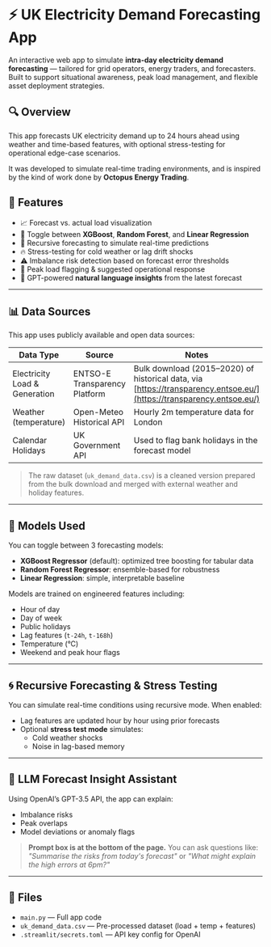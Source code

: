 # ⚡ UK Electricity Demand Forecasting App

An interactive web app to simulate **intra-day electricity demand forecasting** — tailored for grid operators, energy traders, and forecasters. Built to support situational awareness, peak load management, and flexible asset deployment strategies.

## 🔍 Overview

This app forecasts UK electricity demand up to 24 hours ahead using weather and time-based features, with optional stress-testing for operational edge-case scenarios.

It was developed to simulate real-time trading environments, and is inspired by the kind of work done by **Octopus Energy Trading**.

## 🚀 Features

- 📈 Forecast vs. actual load visualization
- 🔁 Toggle between **XGBoost**, **Random Forest**, and **Linear Regression**
- 🔬 Recursive forecasting to simulate real-time predictions
- 🔥 Stress-testing for cold weather or lag drift shocks
- ⚠️ Imbalance risk detection based on forecast error thresholds
- 🔌 Peak load flagging & suggested operational response
- 💬 GPT-powered **natural language insights** from the latest forecast

---

## 📊 Data Sources

This app uses publicly available and open data sources:

| Data Type                  | Source                                               | Notes |
|---------------------------|------------------------------------------------------|-------|
| Electricity Load & Generation | ENTSO-E Transparency Platform                      | Bulk download (2015–2020) of historical data, via [https://transparency.entsoe.eu/](https://transparency.entsoe.eu/) |
| Weather (temperature)     | Open-Meteo Historical API                           | Hourly 2m temperature data for London |
| Calendar Holidays         | UK Government API                                   | Used to flag bank holidays in the forecast model |

> The raw dataset (`uk_demand_data.csv`) is a cleaned version prepared from the bulk download and merged with external weather and holiday features.

---

## 🧠 Models Used

You can toggle between 3 forecasting models:

- **XGBoost Regressor** (default): optimized tree boosting for tabular data
- **Random Forest Regressor**: ensemble-based for robustness
- **Linear Regression**: simple, interpretable baseline

Models are trained on engineered features including:
- Hour of day
- Day of week
- Public holidays
- Lag features (`t-24h`, `t-168h`)
- Temperature (°C)
- Weekend and peak hour flags

---

## 🌀 Recursive Forecasting & Stress Testing

You can simulate real-time conditions using recursive mode. When enabled:
- Lag features are updated hour by hour using prior forecasts
- Optional **stress test mode** simulates:
  - Cold weather shocks
  - Noise in lag-based memory

---

## 💬 LLM Forecast Insight Assistant

Using OpenAI’s GPT-3.5 API, the app can explain:
- Imbalance risks
- Peak overlaps
- Model deviations or anomaly flags

> **Prompt box is at the bottom of the page.** You can ask questions like:
> _"Summarise the risks from today's forecast"_ or _"What might explain the high errors at 6pm?"_

---

## 📂 Files

- `main.py` — Full app code
- `uk_demand_data.csv` — Pre-processed dataset (load + temp + features)
- `.streamlit/secrets.toml` — API key config for OpenAI

